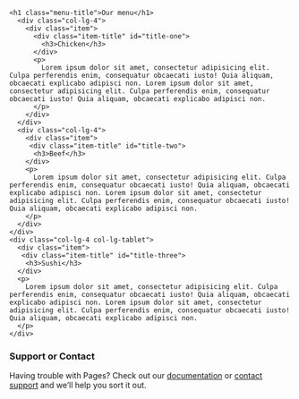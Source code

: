 
<!DOCTYPE html>
<html>
<head>
  <meta charset="utf-8">
  <meta name="viewport" content="width=device-width, initial-scale=1">
  <title>My Responsive Layout</title>
  <link href="https://fonts.googleapis.com/css?family=Lato" rel="stylesheet">
  <link href='css/style.css' rel='stylesheet' type='text/css'>
</head>
<body>
  <div class="container">
    <div class="row">

    <h1 class="menu-title">Our menu</h1>
      <div class="col-lg-4">
        <div class="item">
          <div class="item-title" id="title-one">
            <h3>Chicken</h3>
          </div>
          <p>
            Lorem ipsum dolor sit amet, consectetur adipisicing elit. Culpa perferendis enim, consequatur obcaecati iusto! Quia aliquam, obcaecati explicabo adipisci non. Lorem ipsum dolor sit amet, consectetur adipisicing elit. Culpa perferendis enim, consequatur obcaecati iusto! Quia aliquam, obcaecati explicabo adipisci non.
          </p>
        </div>
      </div>
      <div class="col-lg-4">
        <div class="item">
         <div class="item-title" id="title-two">
          <h3>Beef</h3>
        </div>
        <p>
          Lorem ipsum dolor sit amet, consectetur adipisicing elit. Culpa perferendis enim, consequatur obcaecati iusto! Quia aliquam, obcaecati explicabo adipisci non. Lorem ipsum dolor sit amet, consectetur adipisicing elit. Culpa perferendis enim, consequatur obcaecati iusto! Quia aliquam, obcaecati explicabo adipisci non.
        </p>
      </div>
    </div>
    <div class="col-lg-4 col-lg-tablet">
      <div class="item">
       <div class="item-title" id="title-three">
        <h3>Sushi</h3>
      </div>
      <p>
        Lorem ipsum dolor sit amet, consectetur adipisicing elit. Culpa perferendis enim, consequatur obcaecati iusto! Quia aliquam, obcaecati explicabo adipisci non. Lorem ipsum dolor sit amet, consectetur adipisicing elit. Culpa perferendis enim, consequatur obcaecati iusto! Quia aliquam, obcaecati explicabo adipisci non.
      </p>
    </div>
  </div>

</div>
</div>
</body>
</html>

### Support or Contact

Having trouble with Pages? Check out our [documentation](https://docs.github.com/categories/github-pages-basics/) or [contact support](https://support.github.com/contact) and we’ll help you sort it out.
